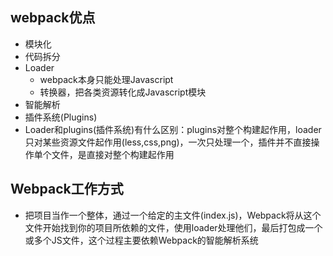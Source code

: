 ## webpack优点
 - 模块化
 - 代码拆分
 - Loader
   - webpack本身只能处理Javascript
   - 转换器，把各类资源转化成Javascript模块
 - 智能解析
 - 插件系统(Plugins)
 - Loader和plugins(插件系统)有什么区别：plugins对整个构建起作用，loader只对某些资源文件起作用(less,css,png)，一次只处理一个，插件并不直接操作单个文件，是直接对整个构建起作用

 ## Webpack工作方式
 - 把项目当作一个整体，通过一个给定的主文件(index.js)，Webpack将从这个文件开始找到你的项目所依赖的文件，使用loader处理他们，最后打包成一个或多个JS文件，这个过程主要依赖Webpack的智能解析系统
 